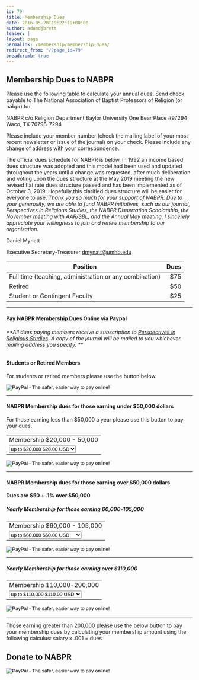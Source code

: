 ```yaml
---
id: 79
title: Membership Dues
date: 2016-05-20T19:22:19+00:00
author: adamdjbrett
teaser: |
layout: page
permalink: /membership/membership-dues/
redirect_from: "/?page_id=79"
breadcrumb: true
---
```

## Membership Dues to NABPR

Please use the following table to calculate your annual dues. Send check payable to The National Association of Baptist Professors of Religion (or nabpr) to:

NABPR c/o Religion Department Baylor University One Bear Place #97294 Waco, TX 76798-7294

Please include your member number (check the mailing label of your most recent newsletter or issue of the journal) on your check. Please include any change of address with your correspondence.

The official dues schedule for NABPR is below. In 1992 an income based dues structure was adopted and this model had been used and updated throughout the years until a change was requested, after much deliberation and voting upon the dues structure at the May 2019 meeting the new revised flat rate dues structure passed and has been implemented as of October 3, 2019. Hopefully this clarified dues structure will be easier for everyone to use. _Thank you so much for your support of NABPR. Due to your generosity, we are able to fund NABPR initiatives, such as our journal, Perspectives in Religious Studies, the NABPR Dissertation Scholarship, the November meeting with AAR/SBL, and the Annual May meeting. I sincerely appreciate your willingness to join and renew membership to our organization._

Daniel Mynatt

Executive Secretary-Treasurer [dmynatt@umhb.edu](mailto:dmynatt@umhb.edu)  


| Position      | Dues         |
| ------------- |-------------:|
| Full time (teaching, administration or any combination)      | $75          |
| Retired      | $50          |
| Student or Contingent Faculty | $25          |

***

#### Pay NABPR Membership Dues Online via Paypal

###### _**All dues paying members receive a subscription to [Perspectives in Religious Studies](https://nabpr.org/publications/). A copy of the journal will be mailed to you whichever mailing address you specify. **_

#### Students or Retired Members

For students or retired members please use the button below.


<form action="https://www.paypal.com/cgi-bin/webscr" method="post" target="_top"><input name="cmd" type="hidden" value="_s-xclick" /><input name="hosted_button_id" type="hidden" value="73WLS7VQHSZFQ" /><input alt="PayPal - The safer, easier way to pay online!" name="submit" src="https://www.paypalobjects.com/en_US/i/btn/btn_buynowCC_LG.gif" type="image" /><img src="https://www.paypalobjects.com/en_US/i/scr/pixel.gif" alt="" width="1" height="1" border="0" /></form><hr />
<h4>NABPR Membership dues for those earning under $50,000 dollars</h4>
<p>For those earning less than $50,000 a year please use this button to pay your dues.</p>
<form action="https://www.paypal.com/cgi-bin/webscr" method="post" target="_top"><input name="cmd" type="hidden" value="_s-xclick" /><input name="hosted_button_id" type="hidden" value="AD6VVX5XYD8MC" />
<table>
<tbody>
<tr>
<td><input name="on0" type="hidden" value="Membership 20,000 - 50,000" />Membership $20,000 - 50,000</td>
</tr>
<tr>
<td><select name="os0">
<option value="up to $20,000">up to $20,000 $20.00 USD</option>
<option value="up to $25,000">up to $25,000 $25.00 USD</option>
<option value="up to $30,000">up to $30,000 $30.00 USD</option>
<option value="up to $35,000">up to $35,000 $35.00 USD</option>
<option value="up to $40,000">up to $40,000 $40.00 USD</option>
<option value="up to $45,000">up to $45,000 $45.00 USD</option>
<option value="up to $50,000">up to $50,000 $50.00 USD</option>
<option value="up to $55,000">up to $55,000 $55.00 USD</option>
</select></td>
</tr>
</tbody>
</table>
<input name="currency_code" type="hidden" value="USD" /><input alt="PayPal - The safer, easier way to pay online!" name="submit" src="https://www.paypalobjects.com/en_US/i/btn/btn_buynowCC_LG.gif" type="image" /><img src="https://www.paypalobjects.com/en_US/i/scr/pixel.gif" alt="" width="1" height="1" border="0" /></form><form action="https://www.paypal.com/cgi-bin/webscr" method="post" target="_top"><input name="cmd" type="hidden" value="_s-xclick" /></form><hr />
<h4>NABPR Membership dues for those earning over $50,000 dollars</h4>
<p><strong>Dues are $50 + .1% over $50,000</strong></p>
<h5>Yearly Membership for those earning 60,000-105,000</h5>
<form action="https://www.paypal.com/cgi-bin/webscr" method="post" target="_top"><input name="cmd" type="hidden" value="_s-xclick" /><input name="hosted_button_id" type="hidden" value="3DXVE8GDM3H86" />
<table>
<tbody>
<tr>
<td><input name="on0" type="hidden" value="Membership 60,000 - 105,000" />Membership $60,000 - 105,000</td>
</tr>
<tr>
<td><select name="os0">
<option value="up to $60,000">up to $60,000 $60.00 USD</option>
<option value="up to $65,000">up to $65,000 $65.00 USD</option>
<option value="up to $70,000">up to $70,000 $70.00 USD</option>
<option value="up to $75,000">up to $75,000 $75.00 USD</option>
<option value="up to $80,000">up to $80,000 $80.00 USD</option>
<option value="up to $85,000">up to $85,000 $85.00 USD</option>
<option value="up to $90,000">up to $90,000 $90.00 USD</option>
<option value="up to $95,000">up to $95,000 $95.00 USD</option>
<option value="up to $100,000">up to $100,000 $100.00 USD</option>
<option value="up to $105,000">up to $105,000 $105.00 USD</option>
</select></td>
</tr>
</tbody>
</table>
<input name="currency_code" type="hidden" value="USD" /><input alt="PayPal - The safer, easier way to pay online!" name="submit" src="https://www.paypalobjects.com/en_US/i/btn/btn_buynowCC_LG.gif" type="image" /><img src="https://www.paypalobjects.com/en_US/i/scr/pixel.gif" alt="" width="1" height="1" border="0" /></form><hr />
<h5>Yearly Membership for those earning over $110,000</h5>
<form action="https://www.paypal.com/cgi-bin/webscr" method="post" target="_top"><input name="cmd" type="hidden" value="_s-xclick" /><input name="hosted_button_id" type="hidden" value="XZADNWPH8TB7E" />
<table>
<tbody>
<tr>
<td><input name="on0" type="hidden" value="Membership 110,000-200,000" />Membership 110,000-200,000</td>
</tr>
<tr>
<td><select name="os0">
<option value="up to $110,000">up to $110,000 $110.00 USD</option>
<option value="up to $120,000">up to $120,000 $120.00 USD</option>
<option value="up to $130,000">up to $130,000 $130.00 USD</option>
<option value="up to $140,000">up to $140,000 $140.00 USD</option>
<option value="up to $150,000">up to $150,000 $150.00 USD</option>
<option value="up to $160,000">up to $160,000 $160.00 USD</option>
<option value="up to $170,000">up to $170,000 $170.00 USD</option>
<option value="up to $180,00">up to $180,00 $180.00 USD</option>
<option value="up to $190,000">up to $190,000 $190.00 USD</option>
<option value="up to $200,00">up to $200,00 $200.00 USD</option>
</select></td>
</tr>
</tbody>
</table>
<input name="currency_code" type="hidden" value="USD" /><input alt="PayPal - The safer, easier way to pay online!" name="submit" src="https://www.paypalobjects.com/en_US/i/btn/btn_buynowCC_LG.gif" type="image" /><img src="https://www.paypalobjects.com/en_US/i/scr/pixel.gif" alt="" width="1" height="1" border="0" /></form><hr />
<p>Those earning greater than 200,000 please use the below button to pay your membership dues by calculating your membership amount using the following calculus: salary x .001 = dues</p>
<h2>Donate to NABPR</h2>
<form action="https://www.paypal.com/cgi-bin/webscr" method="post" target="_top"><input name="cmd" type="hidden" value="_s-xclick" /><input name="hosted_button_id" type="hidden" value="584T5VJ4FRJUW" /><input alt="PayPal - The safer, easier way to pay online!" name="submit" src="https://www.paypalobjects.com/en_US/i/btn/btn_donateCC_LG.gif" type="image" /><img src="https://www.paypalobjects.com/en_US/i/scr/pixel.gif" alt="" width="1" height="1" border="0" /></form>

